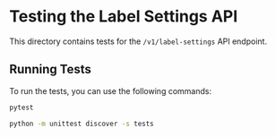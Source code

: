 # Testing the Label Settings API

This directory contains tests for the `/v1/label-settings` API endpoint.

## Running Tests

To run the tests, you can use the following commands:

```bash
pytest
```

```bash
python -m unittest discover -s tests
```
